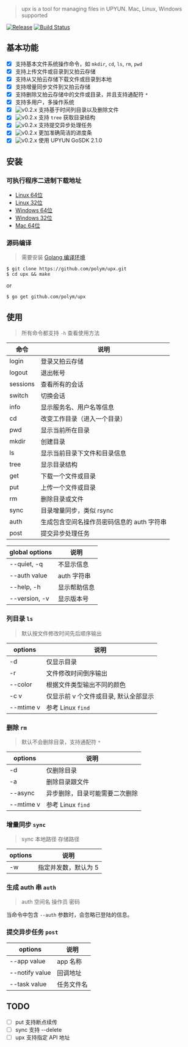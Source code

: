 > upx is a tool for managing files in UPYUN. Mac, Linux, Windows supported

[![Release](https://img.shields.io/badge/release-v0.2.0-orange.svg)](https://github.com/polym/upx/releases/tag/v0.2.0)
[![Build Status](https://travis-ci.org/polym/upx.svg?branch=master)](https://travis-ci.org/polym/upx)

## 基本功能

- [x] 支持基本文件系统操作命令，如 `mkdir`, `cd`, `ls`, `rm`, `pwd`
- [x] 支持上传文件或目录到又拍云存储
- [x] 支持从又拍云存储下载文件或目录到本地
- [x] 支持增量同步文件到又拍云存储
- [x] 支持删除又拍云存储中的文件或目录，并且支持通配符 `*`
- [x] 支持多用户，多操作系统
- [x] ![v0.2.x](https://img.shields.io/badge/-v0.2.x-orange.svg) 支持基于时间列目录以及删除文件
- [x] ![v0.2.x](https://img.shields.io/badge/-v0.2.x-orange.svg) 支持 `tree` 获取目录结构
- [x] ![v0.2.x](https://img.shields.io/badge/-v0.2.x-orange.svg) 支持提交异步处理任务
- [x] ![v0.2.x](https://img.shields.io/badge/-v0.2.x-orange.svg) 更加准确简洁的进度条
- [x] ![v0.2.x](https://img.shields.io/badge/-v0.2.x-orange.svg) 使用 UPYUN GoSDK 2.1.0

## 安装

### 可执行程序二进制下载地址

- [Linux 64位](http://collection.b0.upaiyun.com/softwares/upx/upx-linux-amd64-v0.2.0)
- [Linux 32位](http://collection.b0.upaiyun.com/softwares/upx/upx-linux-i386-v0.2.0)
- [Windows 64位](http://collection.b0.upaiyun.com/softwares/upx/upx-windows-amd64-v0.2.0.exe)
- [Windows 32位](http://collection.b0.upaiyun.com/softwares/upx/upx-windows-i386-v0.2.0.exe)
- [Mac 64位](http://collection.b0.upaiyun.com/softwares/upx/upx-darwin-amd64-v0.2.0)

### 源码编译

> 需要安装 [Golang 编译环境](https://golang.org/dl/)

```
$ git clone https://github.com/polym/upx.git
$ cd upx && make
```
or

```
$ go get github.com/polym/upx
```

## 使用

> 所有命令都支持 `-h` 查看使用方法

|    命令  | 说明 |
| -------- | ---- |
| login    | 登录又拍云存储 |
| logout   | 退出帐号 |
| sessions | 查看所有的会话 |
| switch   | 切换会话 |
| info     | 显示服务名、用户名等信息 |
| cd       | 改变工作目录（进入一个目录）|
| pwd      | 显示当前所在目录 |
| mkdir    | 创建目录 |
| ls       | 显示当前目录下文件和目录信息 |
| tree     | 显示目录结构 |
| get      | 下载一个文件或目录 |
| put      | 上传一个文件或目录 |
| rm       | 删除目录或文件 |
| sync     | 目录增量同步，类似 rsync |
| auth     | 生成包含空间名操作员密码信息的 auth 字符串 |
| post     | 提交异步处理任务 |


| global options | 说明 |
| -------------- | ---- |
| --quiet, -q    | 不显示信息 |
| --auth value   | auth 字符串 |
| --help, -h     | 显示帮助信息 |
| --version, -v  | 显示版本号 |


### 列目录 `ls`

> 默认按文件修改时间先后顺序输出

|  options  | 说明 |
| --------- | ---- |
| -d        | 仅显示目录 |
| -r        | 文件修改时间倒序输出 |
| --color   | 根据文件类型输出不同的颜色 |
| -c v      | 仅显示前 v 个文件或目录, 默认全部显示  |
| --mtime v | 参考 Linux `find` |

### 删除 `rm`

> 默认不会删除目录，支持通配符 `*`

|  options  | 说明 |
| --------- | ---- |
| -d        | 仅删除目录 |
| -a        | 删除目录跟文件 |
| --async   | 异步删除，目录可能需要二次删除 |
| --mtime v | 参考 Linux `find` |

### 增量同步 `sync`

> sync 本地路径 存储路径

| options | 说明 |
| ------- | ---- |
| -w      | 指定并发数，默认为 5 |

### 生成 auth 串 `auth`

> auth 空间名 操作员 密码

当命令中包含 `--auth` 参数时，会忽略已登陆的信息。

### 提交异步任务 `post`

|     options    | 说明 |
| -------------- | ---- |
| --app value    | app 名称 |
| --notify value | 回调地址 |
| --task value   | 任务文件名 |

## TODO

- [ ] put 支持断点续传
- [ ] sync 支持 --delete
- [ ] upx 支持指定 API 地址

